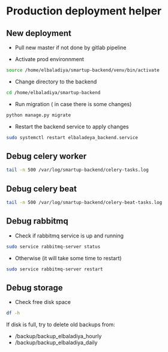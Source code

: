 # Production deployment helper

## New deployment

- Pull new master if not done by gitlab pipeline

- Activate prod environnment
```bash
source /home/elbaladiya/smartup-backend/venv/bin/activate 
```

- Change directory to the backend
```bash
cd /home/elbaladiya/smartup-backend
```

- Run migration ( in case there is some changes)
```bash
python manage.py migrate
```

- Restart the backend service to apply changes
```bash
sudo systemctl restart elbaladeya_backend.service
```

## Debug celery worker

```bash
tail -n 500 /var/log/smartup-backend/celery-tasks.log
```

## Debug celery beat

```bash
tail -n 500 /var/log/smartup-backend/celery-beat-tasks.log
```

## Debug rabbitmq
- Check if rabbitmq service is up and running
```bash
sudo service rabbitmq-server status
```
- Otherwise (it will take some time to restart)
```bash
sudo service rabbitmq-server restart
```
## Debug storage

- Check free disk space
```bash
df -h
```

If disk is full, try to delete old backups from:

- /backup/backup_elbaladiya_hourly
- /backup/backup_elbaladiya_daily
